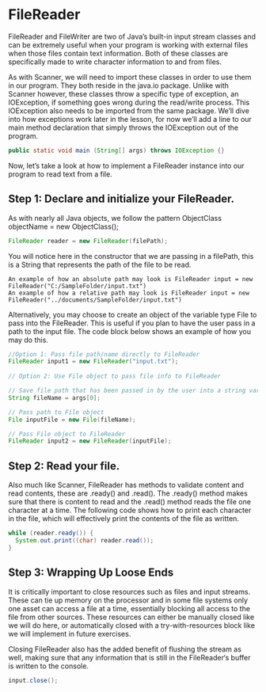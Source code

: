# FileReader

FileReader and FileWriter are two of Java’s built-in input stream classes and can be extremely useful when your program is working with external files when those files contain text information. Both of these classes are specifically made to write character information to and from files.

As with Scanner, we will need to import these classes in order to use them in our program. They both reside in the java.io package. Unlike with Scanner however, these classes throw a specific type of exception, an IOException, if something goes wrong during the read/write process. This IOException also needs to be imported from the same package. We’ll dive into how exceptions work later in the lesson, for now we’ll add a line to our main method declaration that simply throws the IOException out of the program.

```java
public static void main (String[] args) throws IOException {}
```

Now, let’s take a look at how to implement a FileReader instance into our program to read text from a file.

## Step 1: Declare and initialize your FileReader.

As with nearly all Java objects, we follow the pattern ObjectClass objectName = new ObjectClass();

```java
FileReader reader = new FileReader(filePath);
```

You will notice here in the constructor that we are passing in a filePath, this is a String that represents the path of the file to be read.

    An example of how an absolute path may look is FileReader input = new FileReader("C:/SampleFolder/input.txt")
    An example of how a relative path may look is FileReader input = new FileReader("../documents/SampleFolder/input.txt")

Alternatively, you may choose to create an object of the variable type File to pass into the FileReader. This is useful if you plan to have the user pass in a path to the input file. The code block below shows an example of how you may do this.

```java
//Option 1: Pass file path/name directly to FileReader
FileReader input1 = new FileReader("input.txt");
 
// Option 2: Use File object to pass file info to FileReader

// Save file path that has been passed in by the user into a string variable.
String fileName = args[0];

// Pass path to File object
File inputFile = new File(fileName);

// Pass File object to FileReader
FileReader input2 = new FileReader(inputFile);
```

## Step 2: Read your file.

Also much like Scanner, FileReader has methods to validate content and read contents, these are .ready() and .read(). The .ready() method makes sure that there is content to read and the .read() method reads the file one character at a time. The following code shows how to print each character in the file, which will effectively print the contents of the file as written.

```java
while (reader.ready()) {
  System.out.print((char) reader.read());
}
```

## Step 3: Wrapping Up Loose Ends

It is critically important to close resources such as files and input streams. These can tie up memory on the processor and in some file systems only one asset can access a file at a time, essentially blocking all access to the file from other sources. These resources can either be manually closed like we will do here, or automatically closed with a try-with-resources block like we will implement in future exercises.

Closing FileReader also has the added benefit of flushing the stream as well, making sure that any information that is still in the FileReader‘s buffer is written to the console.

```java
input.close();
```